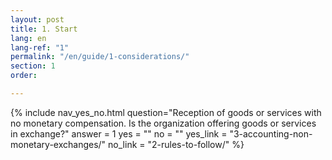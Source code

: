 ```yaml
---
layout: post
title: 1. Start
lang: en
lang-ref: "1"
permalink: "/en/guide/1-considerations/"
section: 1
order: 

---
```

{% include nav_yes_no.html
question="Reception of goods or services with no monetary compensation. Is the organization offering goods or services in exchange?"
answer = 1
yes = ""
no = ""
yes_link = "3-accounting-non-monetary-exchanges/"
no_link = "2-rules-to-follow/"
%}